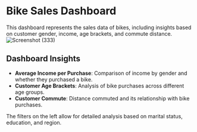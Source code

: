 # Bike Sales Dashboard

This dashboard represents the sales data of bikes, including insights based on customer gender, income, age brackets, and commute distance.
![Screenshot (333)](https://github.com/user-attachments/assets/6e48868f-d87a-45b9-9630-dad1c13b24a4)
## Dashboard Insights
- **Average Income per Purchase**: Comparison of income by gender and whether they purchased a bike.
- **Customer Age Brackets**: Analysis of bike purchases across different age groups.
- **Customer Commute**: Distance commuted and its relationship with bike purchases.

The filters on the left allow for detailed analysis based on marital status, education, and region.
